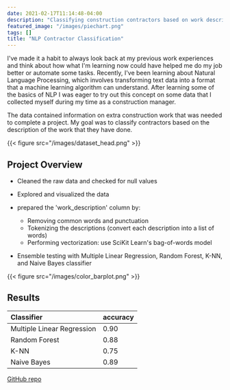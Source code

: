 ```yaml
---
date: 2021-02-17T11:14:48-04:00
description: "Classifying construction contractors based on work description."
featured_image: "/images/piechart.png"
tags: []
title: "NLP Contractor Classification"
---
```

I've made it a habit to always look back at my previous work experiences
and think about how what I'm learning now could have helped me do my job better or automate
some tasks. Recently, I've been learning about Natural Language Processing, which involves
transforming text data into a format that a machine learning algorithm can understand.
After learning some of the basics of NLP I was eager to try out this concept
on some data that I collected myself during my time as a construction manager.

The data contained information on extra construction work that was needed to complete a project.
My goal was to classify contractors based on the description of the work that they have done.

{{< figure src="/images/dataset_head.png" >}}
 

## Project Overview 
* Cleaned the raw data and checked for null values

* Explored and visualized the data

* prepared the 'work_description' column by:

    - Removing common words and punctuation
    - Tokenizing the descriptions (convert each description into a list of words)
    - Performing vectorization: use SciKit Learn's bag-of-words model

* Ensemble testing with Multiple Linear Regression, Random Forest, K-NN, and Naive Bayes classifier

{{< figure src="/images/color_barplot.png" >}}

## Results

|Classifier                  | accuracy |
|:---------------------------|----------|
| Multiple Linear Regression | 0.90     |
| Random Forest              | 0.88     |
| K-NN                       | 0.75     |
| Naive Bayes                | 0.89     |

[GitHub repo](https://github.com/moe221/NLP_Contractor_Classification)


